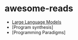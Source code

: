# awesome-reads

- [Large Language Models](https://github.com/asjad99/awesome-reads/blob/main/LLMs.md)
- [Program synthesis]
- [Programming Paradigms] 
